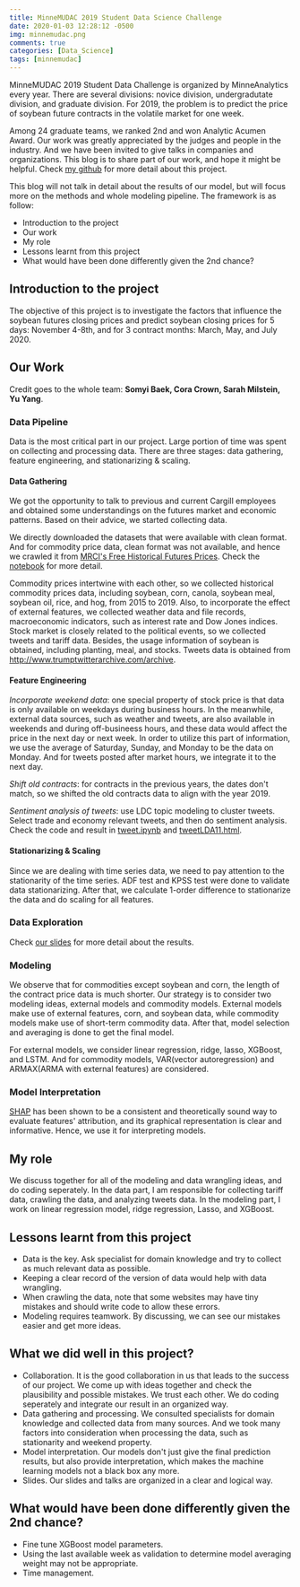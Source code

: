 ```yaml
---
title: MinneMUDAC 2019 Student Data Science Challenge
date: 2020-01-03 12:28:12 -0500
img: minnemudac.png
comments: true
categories: [Data_Science]
tags: [minnemudac]
---
```

MinneMUDAC 2019 Student Data Challenge is organized by MinneAnalytics every year. There are several divisions: novice division, undergradutate division, and graduate division. For 2019, the problem is to predict the price of soybean future contracts in the volatile market for one week. 

Among 24 graduate teams, we ranked 2nd and won Analytic Acumen Award. Our work was greatly appreciated by the judges and people in the industry. And we have been invited to give talks in companies and organizations. This blog is to share part of our work, and hope it might be helpful. Check [my github](https://github.com/yuyangstatistics/projects/tree/master/MinneMUDAC) for more detail about this project.

This blog will not talk in detail about the results of our model, but will focus more on the methods and whole modeling pipeline. The framework is as follow:
- Introduction to the project
- Our work
- My role
- Lessons learnt from this project
- What would have been done differently given the 2nd chance?

## Introduction to the project
The objective of this project is to investigate the factors that influence the soybean futures closing prices and predict soybean closing prices for 5 days: November 4-8th, and for 3 contract months: March, May, and July 2020.

## Our Work
Credit goes to the whole team: **Somyi Baek, Cora Crown, Sarah Milstein, Yu Yang**.

### Data Pipeline
Data is the most critical part in our project. Large portion of time was spent on collecting and processing data. There are three stages: data gathering, feature engineering, and stationarizing & scaling.


#### Data Gathering

We got the opportunity to talk to previous and current Cargill employees and obtained some understandings on the futures market and economic patterns. Based on their advice, we started collecting data.

We directly downloaded the datasets that were available with clean format. And for commodity price data, clean format was not available, and hence we crawled it from [MRCI's Free Historical Futures Prices](https://www.mrci.com/ohlc/). Check the [notebook](https://github.com/yuyangstatistics/projects/blob/master/MinneMUDAC/notebooks/spider.ipynb) for more detail.

Commodity prices intertwine with each other, so we collected historical commodity prices data, including soybean, corn, canola, soybean meal, soybean oil, rice, and hog, from 2015 to 2019. Also, to incorporate the effect of external features, we collected weather data and file records, macroeconomic indicators, such as interest rate and Dow Jones indices. Stock market is closely related to the political events, so we collected tweets and tariff data. Besides, the usage information of soybean is obtained, including planting, meal, and stocks. Tweets data is obtained from http://www.trumptwitterarchive.com/archive.

#### Feature Engineering

*Incorporate weekend data*: one special property of stock price is that data is only available on weekdays during business hours. In the meanwhile, external data sources, such as weather and tweets, are also available in weekends and during off-busineess hours, and these data would affect the price in the next day or next week. In order to utilize this part of information, we use the average of Saturday, Sunday, and Monday to be the data on Monday. And for tweets posted after market hours, we integrate it to the next day.

*Shift old contracts*: for contracts in the previous years, the dates don't match, so we shifted the old contracts data to align with the year 2019.

*Sentiment analysis of tweets*: use LDC topic modeling to cluster tweets. Select trade and economy relevant tweets, and then do sentiment analysis. Check the code and result in [tweet.ipynb](https://github.com/yuyangstatistics/projects/blob/master/MinneMUDAC/notebooks/tweet.ipynb) and [tweetLDA11.html](https://github.com/yuyangstatistics/projects/blob/master/MinneMUDAC/notebooks/tweetLDA11.html).

#### Stationarizing & Scaling

Since we are dealing with time series data, we need to pay attention to the stationarity of the time series. ADF test and KPSS test were done to validate data stationarizing. After that, we calculate 1-order difference to stationarize the data and do scaling for all features.

### Data Exploration 

Check [our slides](https://github.com/yuyangstatistics/projects/tree/master/MinneMUDAC/talks) for more detail about the results.

### Modeling
We observe that for commodities except soybean and corn, the length of the contract price data is much shorter. Our strategy is to consider two modeling ideas, external models and commodity models. External models make use of external features, corn, and soybean data, while commodity models make use of short-term commodity data. After that, model selection and averaging is done to get the final model. 

For external models, we consider linear regression, ridge, lasso, XGBoost, and LSTM. And for commodity models, VAR(vector autoregression) and ARMAX(ARMA with external features) are considered.

### Model Interpretation

[SHAP](https://github.com/slundberg/shap) has been shown to be a consistent and theoretically sound way to evaluate features' attribution, and its graphical representation is clear and informative. Hence, we use it for interpreting models.

## My role

We discuss together for all of the modeling and data wrangling ideas, and do coding seperately. In the data part, I am responsible for collecting tariff data, crawling the data, and analyzing tweets data. In the modeling part, I work on linear regression model, ridge regression, Lasso, and XGBoost.

## Lessons learnt from this project

- Data is the key. Ask specialist for domain knowledge and try to collect as much relevant data as possible.
- Keeping a clear record of the version of data would help with data wrangling. 
- When crawling the data, note that some websites may have tiny mistakes and should write code to allow these errors.
- Modeling requires teamwork. By discussing, we can see our mistakes easier and get more ideas.


## What we did well in this project?

- Collaboration. It is the good collaboration in us that leads to the success of our project. We come up with ideas together and check the plausibility and possible mistakes. We trust each other. We do coding seperately and integrate our result in an organized way.
- Data gathering and processing. We consulted specialists for domain knowledge and collected data from many sources. And we took many factors into consideration when processing the data, such as stationarity and weekend property.
- Model interpretation. Our models don't just give the final prediction results, but also provide interpretation, which makes the machine learning models not a black box any more.
- Slides. Our slides and talks are organized in a clear and logical way.

## What would have been done differently given the 2nd chance?
- Fine tune XGBoost model parameters.
- Using the last available week as validation to determine model averaging weight may not be appropriate. 
- Time management. 

